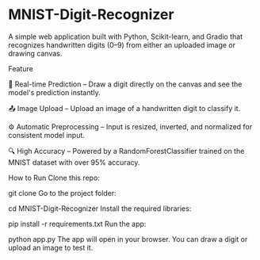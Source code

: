 # MNIST-Digit-Recognizer
A simple web application built with Python, Scikit-learn, and Gradio that recognizes handwritten digits (0–9) from either an uploaded image or drawing canvas.


Feature 

🎨 Real-time Prediction – Draw a digit directly on the canvas and see the model's prediction instantly.

📤 Image Upload – Upload an image of a handwritten digit to classify it.

⚙️ Automatic Preprocessing – Input is resized, inverted, and normalized for consistent model input.

🔍 High Accuracy – Powered by a RandomForestClassifier trained on the MNIST dataset with over 95% accuracy.


How to Run
Clone this repo:


git clone 
Go to the project folder:



cd MNIST-Digit-Recognizer
Install the required libraries:


pip install -r requirements.txt
Run the app:


python app.py
The app will open in your browser. You can draw a digit or upload an image to test it.
